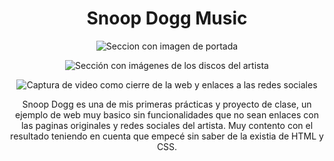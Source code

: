 <div align="center">

<h1 align="center">Snoop Dogg Music</h1>

![Seccion con imagen de portada](https://github.com/DavidMachio/Snoop_Dogg_Web/assets/135691621/4bca45a1-7bf3-4c13-8844-1c280c5789c9)

![Sección con imágenes de los discos del artista](https://github.com/DavidMachio/Snoop_Dogg_Web/assets/135691621/cad6347f-7c7a-4f8a-80e2-bc030f06ef5a)

![Captura de video como cierre de la web y enlaces a las redes sociales](https://github.com/DavidMachio/Snoop_Dogg_Web/assets/135691621/32bf3ddd-550f-4dc0-a3ac-369c44488c03)


Snoop Dogg es una de mis primeras prácticas y proyecto de clase, un ejemplo de web muy basico sin funcionalidades que no sean enlaces con las paginas originales y redes sociales del artista.
Muy contento con el resultado teniendo en cuenta que empecé sin saber de la existia de HTML y CSS.
</div>
